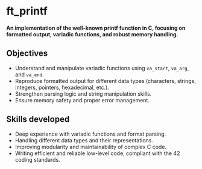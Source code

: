# ft_printf

**An implementation of the well-known printf function in C, focusing on formatted output, variadic functions, and robust memory handling.**

## Objectives
- Understand and manipulate variadic functions using `va_start`, `va_arg`, and `va_end`.
- Reproduce formatted output for different data types (characters, strings, integers, pointers, hexadecimal, etc.).
- Strengthen parsing logic and string manipulation skills.
- Ensure memory safety and proper error management.

## Skills developed
- Deep experience with variadic functions and format parsing.
- Handling different data types and their representations.
- Improving modularity and maintainability of complex C code.
- Writing efficient and reliable low-level code, compliant with the 42 coding standards.
